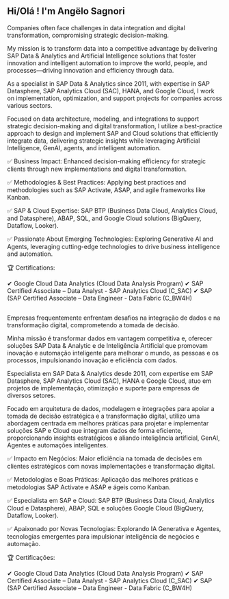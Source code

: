 ## Hi/Olá ! I'm Angëlo Sagnori

Companies often face challenges in data integration and digital transformation, compromising strategic decision-making.

My mission is to transform data into a competitive advantage by delivering SAP Data & Analytics and Artificial Intelligence solutions that foster innovation and intelligent automation to improve the world, people, and processes—driving innovation and efficiency through data.

As a specialist in SAP Data & Analytics since 2011, with expertise in SAP Datasphere, SAP Analytics Cloud (SAC), HANA, and Google Cloud, I work on implementation, optimization, and support projects for companies across various sectors.

Focused on data architecture, modeling, and integrations to support strategic decision-making and digital transformation, I utilize a best-practice approach to design and implement SAP and Cloud solutions that efficiently integrate data, delivering strategic insights while leveraging Artificial Intelligence, GenAI, agents, and intelligent automation.

✅ Business Impact: Enhanced decision-making efficiency for strategic clients through new implementations and digital transformation.

✅ Methodologies & Best Practices: Applying best practices and methodologies such as SAP Activate, ASAP, and agile frameworks like Kanban.

✅ SAP & Cloud Expertise: SAP BTP (Business Data Cloud, Analytics Cloud, and Datasphere), ABAP, SQL, and Google Cloud solutions (BigQuery, Dataflow, Looker).

✅ Passionate About Emerging Technologies: Exploring Generative AI and Agents, leveraging cutting-edge technologies to drive business intelligence and automation.

🏆 Certifications:

✔ Google Cloud Data Analytics (Cloud Data Analysis Program)
✔ SAP Certified Associate – Data Analyst - SAP Analytics Cloud (C_SAC) 
✔ SAP (SAP Certified Associate – Data Engineer - Data Fabric (C_BW4H)

## 
Empresas frequentemente enfrentam desafios na integração de dados e na transformação digital, comprometendo a tomada de decisão.

Minha missão é transformar dados em vantagem competitiva e, oferecer soluções SAP Data & Analytic e de Inteligência Artificial que promovam inovação e automação inteligente para melhorar o mundo, as pessoas e os processos, impulsionando inovação e eficiência com dados.

Especialista em SAP Data & Analytics desde 2011, com expertise em SAP Datasphere, SAP Analytics Cloud (SAC), HANA e Google Cloud, atuo em projetos de implementação, otimização e suporte para empresas de diversos setores. 

Focado em arquitetura de dados, modelagem e integrações para apoiar a tomada de decisão estratégica e a transformação digital, utilizo uma abordagem centrada em melhores práticas para projetar e implementar soluções SAP e Cloud que integram dados de forma eficiente, proporcionando insights estratégicos e aliando inteligência artificial, GenAI, Agentes e automações inteligentes.

✅ Impacto em Negócios: Maior eficiência na tomada de decisões em clientes estratégicos com novas implementações e transformação digital.

✅ Metodologias e Boas Práticas: Aplicação das melhores práticas e metodologias SAP Activate e ASAP e ágeis como Kanban.

✅ Especialista em SAP e Cloud: SAP BTP (Business Data Cloud, Analytics Cloud e Datasphere), ABAP, SQL e soluções Google Cloud (BigQuery, Dataflow, Looker).

✅ Apaixonado por Novas Tecnologias: Explorando IA Generativa e Agentes, tecnologias emergentes para impulsionar inteligência de negócios e automação.

🏆 Certificações: 

✔ Google Cloud Data Analytics (Cloud Data Analysis Program)
✔ SAP Certified Associate – Data Analyst - SAP Analytics Cloud (C_SAC) 
✔ SAP (SAP Certified Associate – Data Engineer - Data Fabric (C_BW4H)

<!--
**ASAGNORI/ASAGNORI** is a ✨ _special_ ✨ repository because its `README.md` (this file) appears on your GitHub profile.

Here are some ideas to get you started:

- 🔭 I’m currently working on ...
- 🌱 I’m currently learning ...
- 👯 I’m looking to collaborate on ...
- 🤔 I’m looking for help with ...
- 💬 Ask me about ...
- 📫 How to reach me: ...
- 😄 Pronouns: ...
- ⚡ Fun fact: ...
-->
